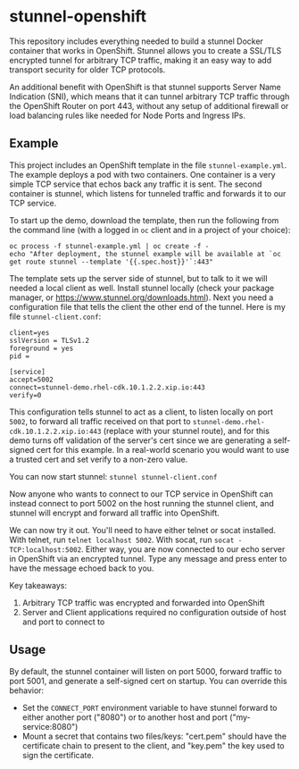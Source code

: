 stunnel-openshift
=================

This repository includes everything needed to build a stunnel Docker container 
that works in OpenShift. Stunnel allows you to create a SSL/TLS encrypted 
tunnel for arbitrary TCP traffic, making it an easy way to add transport 
security for older TCP protocols.

An additional benefit with OpenShift is that stunnel supports Server Name 
Indication (SNI), which means that it can tunnel arbitrary TCP traffic through
the OpenShift Router on port 443, without any setup of additional firewall or
load balancing rules like needed for Node Ports and Ingress IPs.

Example
-------

This project includes an OpenShift template in the file `stunnel-example.yml`.
The example deploys a pod with two containers. One container is a very simple
TCP service that echos back any traffic it is sent. The second container is 
stunnel, which listens for tunneled traffic and forwards it to our TCP service.

To start up the demo, download the template, then run the following from the 
command line (with a logged in `oc` client and in a project of your choice):

```
oc process -f stunnel-example.yml | oc create -f -
echo "After deployment, the stunnel example will be available at `oc get route stunnel --template '{{.spec.host}}'`:443"
```

The template sets up the server side of stunnel, but to talk to it we will 
needed a local client as well. Install stunnel locally (check your package 
manager, or https://www.stunnel.org/downloads.html). Next you need a 
configuration file that tells the client the other end of the tunnel. Here is 
my file `stunnel-client.conf`:

```
client=yes
sslVersion = TLSv1.2
foreground = yes
pid = 

[service]
accept=5002
connect=stunnel-demo.rhel-cdk.10.1.2.2.xip.io:443
verify=0
```

This configuration tells stunnel to act as a client, to listen locally on port 
`5002`, to forward all traffic received on that port to 
`stunnel-demo.rhel-cdk.10.1.2.2.xip.io:443` (replace with your stunnel route), 
and for this demo turns off validation of the server's cert since we are 
generating a self-signed cert for this example. In a real-world scenario you 
would want to use a trusted cert and set verify to a non-zero value.

You can now start stunnel: `stunnel stunnel-client.conf`

Now anyone who wants to connect to our TCP service in OpenShift can instead 
connect to port 5002 on the host running the stunnel client, and stunnel will
encrypt and forward all traffic into OpenShift.

We can now try it out. You'll need to have either telnet or socat installed. 
With telnet, run `telnet localhost 5002`. With socat, run 
`socat - TCP:localhost:5002`. Either way, you are now connected to our echo 
server in OpenShift via an encrypted tunnel. Type any message and press enter
to have the message echoed back to you.

Key takeaways:

1. Arbitrary TCP traffic was encrypted and forwarded into OpenShift
2. Server and Client applications required no configuration outside of host and
   port to connect to
   
Usage
-----

By default, the stunnel container will listen on port 5000, forward traffic to 
port 5001, and generate a self-signed cert on startup. You can override this 
behavior:

* Set the `CONNECT_PORT` environment variable to have stunnel forward to either 
  another port ("8080") or to another host and port ("my-service:8080")
* Mount a secret that contains two files/keys: "cert.pem" should have the 
  certificate chain to present to the client, and "key.pem" the key used to
  sign the certificate.